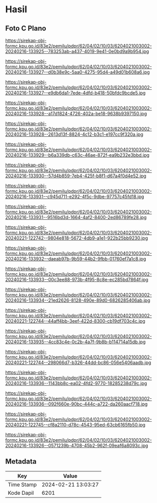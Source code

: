 # Hasil

## Foto C Plano

https://sirekap-obj-formc.kpu.go.id/83e2/pemilu/pdpr/62/04/02/10/03/6204021003002-20240216-133925--783253ab-a437-4019-9e41-0e0bd9a9b954.jpg

https://sirekap-obj-formc.kpu.go.id/83e2/pemilu/pdpr/62/04/02/10/03/6204021003002-20240216-133927--d0b38e9c-5aa0-4275-95d4-a49d01b608a6.jpg

https://sirekap-obj-formc.kpu.go.id/83e2/pemilu/pdpr/62/04/02/10/03/6204021003002-20240216-133927--e9db6da1-7ede-4dfd-b418-50bfdc9bcde5.jpg

https://sirekap-obj-formc.kpu.go.id/83e2/pemilu/pdpr/62/04/02/10/03/6204021003002-20240216-133928--a17d1824-4726-402a-be18-9638b9397150.jpg

https://sirekap-obj-formc.kpu.go.id/83e2/pemilu/pdpr/62/04/02/10/03/6204021003002-20240216-133928--2613d13f-8824-4c12-b3c1-e197cc9f320a.jpg

https://sirekap-obj-formc.kpu.go.id/83e2/pemilu/pdpr/62/04/02/10/03/6204021003002-20240216-133929--b6a339db-c63c-46ae-872f-ea9b232e3bbd.jpg

https://sirekap-obj-formc.kpu.go.id/83e2/pemilu/pdpr/62/04/02/10/03/6204021003002-20240216-133930--57d4b859-7eb4-425f-b8f1-d67a4f0d4e52.jpg

https://sirekap-obj-formc.kpu.go.id/83e2/pemilu/pdpr/62/04/02/10/03/6204021003002-20240216-133931--c945d711-e292-4f5c-9dbe-97757c45fd18.jpg

https://sirekap-obj-formc.kpu.go.id/83e2/pemilu/pdpr/62/04/02/10/03/6204021003002-20240216-133931--9516bd3d-1664-4af2-8400-2ed86789fe28.jpg

https://sirekap-obj-formc.kpu.go.id/83e2/pemilu/pdpr/62/04/02/10/03/6204021003002-20240221-122742--9804e818-5672-4db9-a1e1-922b25bb9230.jpg

https://sirekap-obj-formc.kpu.go.id/83e2/pemilu/pdpr/62/04/02/10/03/6204021003002-20240216-133932--daeab97b-9b59-44b2-9fbb-01760ef7a1c8.jpg

https://sirekap-obj-formc.kpu.go.id/83e2/pemilu/pdpr/62/04/02/10/03/6204021003002-20240216-133933--00c3ee88-973b-4f95-8c8e-ec285bd7864f.jpg

https://sirekap-obj-formc.kpu.go.id/83e2/pemilu/pdpr/62/04/02/10/03/6204021003002-20240216-133934--21ed2626-8128-490e-89d0-6826285406ab.jpg

https://sirekap-obj-formc.kpu.go.id/83e2/pemilu/pdpr/62/04/02/10/03/6204021003002-20240221-122744--44aff4bb-3eef-422d-8300-cb19df703c4c.jpg

https://sirekap-obj-formc.kpu.go.id/83e2/pemilu/pdpr/62/04/02/10/03/6204021003002-20240216-133935--4cc83c4e-0c2b-4a7f-9b8b-b114714a15db.jpg

https://sirekap-obj-formc.kpu.go.id/83e2/pemilu/pdpr/62/04/02/10/03/6204021003002-20240221-122744--298066d7-b326-44dd-bc86-056e5406aadb.jpg

https://sirekap-obj-formc.kpu.go.id/83e2/pemilu/pdpr/62/04/02/10/03/6204021003002-20240216-133936--1143bb8c-ea02-4fd2-9770-18285238d79c.jpg

https://sirekap-obj-formc.kpu.go.id/83e2/pemilu/pdpr/62/04/02/10/03/6204021003002-20240216-133936--092f660e-90bc-444c-a722-da260aacf718.jpg

https://sirekap-obj-formc.kpu.go.id/83e2/pemilu/pdpr/62/04/02/10/03/6204021003002-20240221-122745--cf8a2110-d78c-4543-95ed-63cb6165fb50.jpg

https://sirekap-obj-formc.kpu.go.id/83e2/pemilu/pdpr/62/04/02/10/03/6204021003002-20240216-133926--0571239b-4708-45b2-962f-09eaf6a8093c.jpg


## Metadata

| Key        | Value               |
| ---------- | ------------------- |
| Time Stamp | 2024-02-21 13:03:27 |
| Kode Dapil | 6201                |




